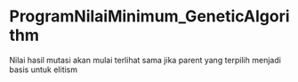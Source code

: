 # ProgramNilaiMinimum_GeneticAlgorithm

Nilai hasil mutasi akan mulai terlihat sama jika parent yang terpilih menjadi basis untuk elitism
